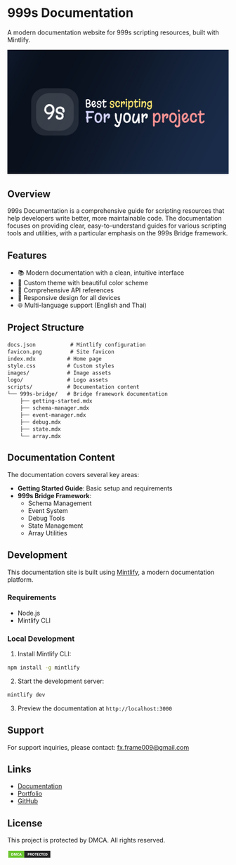 # 999s Documentation

A modern documentation website for 999s scripting resources, built with Mintlify.

![Hero](images/9s-hero.jpg)

## Overview

999s Documentation is a comprehensive guide for scripting resources that help developers write better, more maintainable code. The documentation focuses on providing clear, easy-to-understand guides for various scripting tools and utilities, with a particular emphasis on the 999s Bridge framework.

## Features

- 📚 Modern documentation with a clean, intuitive interface
- 🎨 Custom theme with beautiful color scheme
- 🔧 Comprehensive API references
- 📱 Responsive design for all devices
- 🌐 Multi-language support (English and Thai)

## Project Structure

```
docs.json           # Mintlify configuration
favicon.png         # Site favicon
index.mdx          # Home page
style.css          # Custom styles
images/            # Image assets
logo/              # Logo assets
scripts/           # Documentation content
└── 999s-bridge/   # Bridge framework documentation
    ├── getting-started.mdx
    ├── schema-manager.mdx
    ├── event-manager.mdx
    ├── debug.mdx
    ├── state.mdx
    └── array.mdx
```

## Documentation Content

The documentation covers several key areas:

- **Getting Started Guide**: Basic setup and requirements
- **999s Bridge Framework**:
  - Schema Management
  - Event System
  - Debug Tools
  - State Management
  - Array Utilities

## Development

This documentation site is built using [Mintlify](https://mintlify.com/), a modern documentation platform.

### Requirements

- Node.js
- Mintlify CLI

### Local Development

1. Install Mintlify CLI:
```bash
npm install -g mintlify
```

2. Start the development server:
```bash
mintlify dev
```

3. Preview the documentation at `http://localhost:3000`

## Support

For support inquiries, please contact: [fx.frame009@gmail.com](mailto:fx.frame009@gmail.com)

## Links

- [Documentation](https://999s.mintlify.app/)
- [Portfolio](https://stateless-prt.vercel.app)
- [GitHub](https://github.com/mysbryce)

## License

This project is protected by DMCA. All rights reserved.

![DMCA Protection Status](images/dmca-badge-w100-5x1-01.png)